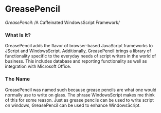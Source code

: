 GreasePencil
=============
*GreasePencil*: /A Caffeinated WindowsScript Framework/

### What Is It? ###
GreasePencil adds the flavor of browser-based JavaScript frameworks to JScript
and WindowsScript. Additionally, GreasePencil brings a library of functionality
specific to the everyday needs of script writers in the world of business. This
includes database and reporting functionality as well as integration with
Microsoft Office.


### The Name ###
GreasePencil was named such because grease pencils are what one would normally 
use to write on glass. The phrase WindowsScript makes me think of this for some
reason. Just as grease pencils can be used to write script on windows,
GreasePencil can be used to enhance WindowsScript.

